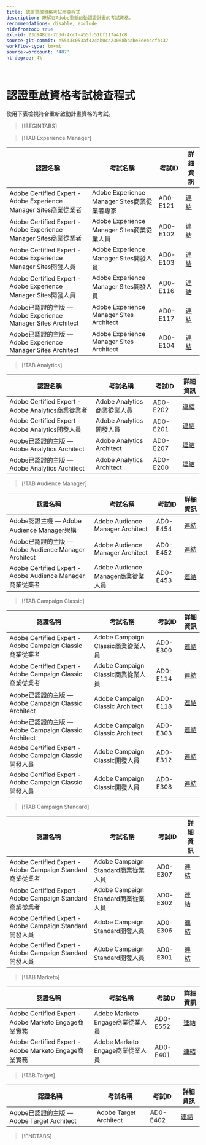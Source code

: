 ```yaml
---
title: 認證重啟資格考試檢查程式
description: 瞭解在Adobe重新啟動認證計畫的考試資格。
recommendations: disable, exclude
hidefromtoc: true
exl-id: 23d948de-7d3d-4ccf-a55f-51bf117a41c8
source-git-commit: e5543c053af424ab0ca23068bbabe5eebccfb437
workflow-type: tm+mt
source-wordcount: '487'
ht-degree: 4%

---
```


# 認證重啟資格考試檢查程式

使用下表檢視符合重新啟動計畫資格的考試。

>[!BEGINTABS]

>[!TAB Experience Manager]

| 認證名稱 | 考試名稱 | 考試ID | 詳細資訊 |
| --- | --- | --- | --- |
| Adobe Certified Expert - Adobe Experience Manager Sites商業從業者 | Adobe Experience Manager Sites商業從業者專家 | AD0-E121 | [連結](https://experienceleague.adobe.com/docs/certification/certification/restart-program.html) |
| Adobe Certified Expert - Adobe Experience Manager Sites商業從業者 | Adobe Experience Manager Sites商業從業人員 | AD0-E102 | [連結](https://experienceleague.adobe.com/docs/certification/certification/restart-program.html) |
| Adobe Certified Expert - Adobe Experience Manager Sites開發人員 | Adobe Experience Manager Sites開發人員 | AD0-E103 | [連結](https://experienceleague.adobe.com/docs/certification/certification/restart-program.html) |
| Adobe Certified Expert - Adobe Experience Manager Sites開發人員 | Adobe Experience Manager Sites開發人員 | AD0-E116 | [連結](https://experienceleague.adobe.com/docs/certification/certification/restart-program.html) |
| Adobe已認證的主版 — Adobe Experience Manager Sites Architect | Adobe Experience Manager Sites Architect | AD0-E117 | [連結](https://experienceleague.adobe.com/docs/certification/certification/restart-program.html) |
| Adobe已認證的主版 — Adobe Experience Manager Sites Architect | Adobe Experience Manager Sites Architect | AD0-E104 | [連結](https://experienceleague.adobe.com/docs/certification/certification/restart-program.html) |

>[!TAB Analytics]

| 認證名稱 | 考試名稱 | 考試ID | 詳細資訊 |
| --- | --- | --- | --- |
| Adobe Certified Expert - Adobe Analytics商業從業者 | Adobe Analytics商業從業人員 | AD0-E202 | [連結](https://experienceleague.adobe.com/docs/certification/certification/restart-program.html) |
| Adobe Certified Expert - Adobe Analytics開發人員 | Adobe Analytics開發人員 | AD0-E201 | [連結](https://experienceleague.adobe.com/docs/certification/certification/restart-program.html) |
| Adobe已認證的主版 — Adobe Analytics Architect | Adobe Analytics Architect | AD0-E207 | [連結](https://experienceleague.adobe.com/docs/certification/certification/restart-program.html) |
| Adobe已認證的主版 — Adobe Analytics Architect | Adobe Analytics Architect | AD0-E200 | [連結](https://experienceleague.adobe.com/docs/certification/certification/restart-program.html) |

>[!TAB Audience Manager]

| 認證名稱 | 考試名稱 | 考試ID | 詳細資訊 |
| --- | --- | --- | --- |
| Adobe認證主機 — Adobe Audience Manager架構 | Adobe Audience Manager Architect | AD0-E454 | [連結](https://experienceleague.adobe.com/docs/certification/certification/restart-program.html) |
| Adobe已認證的主版 — Adobe Audience Manager Architect | Adobe Audience Manager Architect | AD0-E452 | [連結](https://experienceleague.adobe.com/docs/certification/certification/restart-program.html) |
| Adobe Certified Expert - Adobe Audience Manager商業從業者 | Adobe Audience Manager商業從業人員 | AD0-E453 | [連結](https://experienceleague.adobe.com/docs/certification/certification/restart-program.html) |

>[!TAB Campaign Classic]

| 認證名稱 | 考試名稱 | 考試ID | 詳細資訊 |
| --- | --- | --- | --- |
| Adobe Certified Expert - Adobe Campaign Classic商業從業者 | Adobe Campaign Classic商業從業人員 | AD0-E300 | [連結](https://experienceleague.adobe.com/docs/certification/certification/restart-program.html) |
| Adobe Certified Expert - Adobe Campaign Classic商業從業者 | Adobe Campaign Classic商業從業人員 | AD0-E114 | [連結](https://experienceleague.adobe.com/docs/certification/certification/restart-program.html) |
| Adobe已認證的主版 — Adobe Campaign Classic Architect | Adobe Campaign Classic Architect | AD0-E118 | [連結](https://experienceleague.adobe.com/docs/certification/certification/restart-program.html) |
| Adobe已認證的主版 — Adobe Campaign Classic Architect | Adobe Campaign Classic Architect | AD0-E303 | [連結](https://experienceleague.adobe.com/docs/certification/certification/restart-program.html) |
| Adobe Certified Expert - Adobe Campaign Classic開發人員 | Adobe Campaign Classic開發人員 | AD0-E312 | [連結](https://experienceleague.adobe.com/docs/certification/certification/restart-program.html) |
| Adobe Certified Expert - Adobe Campaign Classic開發人員 | Adobe Campaign Classic開發人員 | AD0-E308 | [連結](https://experienceleague.adobe.com/docs/certification/certification/restart-program.html) |

>[!TAB Campaign Standard]

| 認證名稱 | 考試名稱 | 考試ID | 詳細資訊 |
| --- | --- | --- | --- |
| Adobe Certified Expert - Adobe Campaign Standard商業從業者 | Adobe Campaign Standard商業從業人員 | AD0-E307 | [連結](https://experienceleague.adobe.com/docs/certification/certification/restart-program.html) |
| Adobe Certified Expert - Adobe Campaign Standard商業從業者 | Adobe Campaign Standard商業從業人員 | AD0-E302 | [連結](https://experienceleague.adobe.com/docs/certification/certification/restart-program.html) |
| Adobe Certified Expert - Adobe Campaign Standard開發人員 | Adobe Campaign Standard開發人員 | AD0-E306 | [連結](https://experienceleague.adobe.com/docs/certification/certification/restart-program.html) |
| Adobe Certified Expert - Adobe Campaign Standard開發人員 | Adobe Campaign Standard開發人員 | AD0-E301 | [連結](https://experienceleague.adobe.com/docs/certification/certification/restart-program.html) |

>[!TAB Marketo]

| 認證名稱 | 考試名稱 | 考試ID | 詳細資訊 |
| --- | --- | --- | --- |
| Adobe Certified Expert - Adobe Marketo Engage商業實務 | Adobe Marketo Engage商業從業人員 | AD0-E552 | [連結](https://experienceleague.adobe.com/docs/certification/certification/restart-program.html) |
| Adobe Certified Expert - Adobe Marketo Engage商業實務 | Adobe Marketo Engage商業從業人員 | AD0-E401 | [連結](https://experienceleague.adobe.com/docs/certification/certification/restart-program.html) |

>[!TAB Target]

| 認證名稱 | 考試名稱 | 考試ID | 詳細資訊 |
| --- | --- | --- | --- |
| Adobe已認證的主版 — Adobe Target Architect | Adobe Target Architect | AD0-E402 | [連結](https://experienceleague.adobe.com/docs/certification/certification/restart-program.html) |

>[!ENDTABS]
